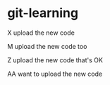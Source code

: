 # git-learning

X upload the new code

M upload the new code too

Z upload the new code that's OK

AA want to upload the new code